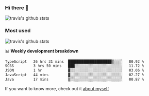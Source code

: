 ### Hi there 👋

<!--
**HondryTravis/HondryTravis** is a ✨ _special_ ✨ repository because its `README.md` (this file) appears on your GitHub profile.

Here are some ideas to get you started:

- 🔭 I’m currently working on ...
- 🌱 I’m currently learning ...
- 👯 I’m looking to collaborate on ...
- 🤔 I’m looking for help with ...
- 💬 Ask me about ...
- 📫 How to reach me: ...
- 😄 Pronouns: ...
- ⚡ Fun fact: ...
-->

![travis's github stats](https://github-readme-stats.vercel.app/api?username=HondryTravis&hide=stars)
### Most used
![travis's github stats](https://github-readme-stats.anuraghazra1.vercel.app/api/top-langs/?username=HondryTravis&layout=compact&hide_title=true)

📊 **Weekly development breakdown**

<!--START_SECTION:waka-->

```txt
TypeScript   26 hrs 31 mins  ████████████████████▒░░░░   80.92 %
SCSS         3 hrs 50 mins   ███░░░░░░░░░░░░░░░░░░░░░░   11.72 %
JSON         1 hr            ▓░░░░░░░░░░░░░░░░░░░░░░░░   03.06 %
JavaScript   44 mins         ▓░░░░░░░░░░░░░░░░░░░░░░░░   02.27 %
Java         17 mins         ▒░░░░░░░░░░░░░░░░░░░░░░░░   00.87 %
```

<!--END_SECTION:waka-->

If you want to know more, check out it [about myself](https://hondrytravis.github.io/)

